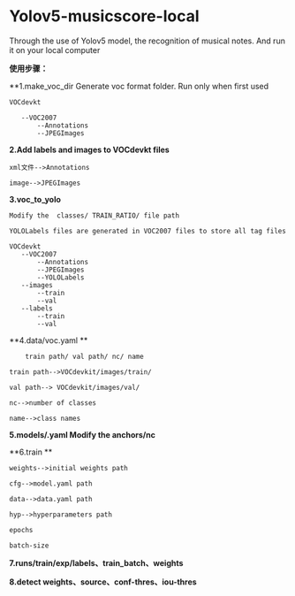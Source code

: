 # Yolov5-musicscore-local
Through the use of Yolov5 model, the recognition of musical notes. And run it on your local computer


**使用步骤：**

**1.make_voc_dir Generate voc format folder. Run only when first used

  	VOCdevkt
  
       --VOC2007
           --Annotations
           --JPEGImages
           
**2.Add labels and images to VOCdevkt files**

  	xml文件-->Annotations
  
  	image-->JPEGImages
   
**3.voc_to_yolo**

  	Modify the  classes/ TRAIN_RATIO/ file path

  	YOLOLabels files are generated in VOC2007 files to store all tag files
  
    VOCdevkt
       --VOC2007
           --Annotations
           --JPEGImages
           --YOLOLabels
       --images
           --train
           --val
       --labels
           --train
           --val
           
**4.data/voc.yaml **

		train path/ val path/ nc/ name

  	train path-->VOCdevkit/images/train/
  
  	val path--> VOCdevkit/images/val/
  
  	nc-->number of classes
  
  	name-->class names
  
**5.models/.yaml Modify the  anchors/nc**

**6.train  **

  	weights-->initial weights path
  
  	cfg-->model.yaml path
  
  	data-->data.yaml path
  
  	hyp-->hyperparameters path
  
  	epochs
  
  	batch-size
  
  
**7.runs/train/exp/labels、train_batch、weights**

**8.detect  weights、source、conf-thres、iou-thres**
